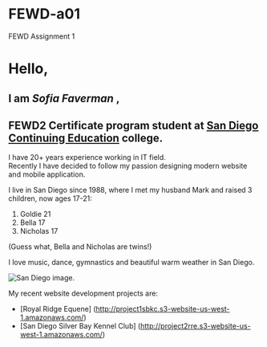 # FEWD-a01
FEWD Assignment 1
# Hello,
## I am **_Sofia Faverman_** ,
## FEWD2 Certificate program student at [San Diego Continuing Education](https://www.sdce.edu) college.

I have 20+ years experience working in IT field.  
Recently I have decided to follow my passion designing modern website and mobile application.

I live in San Diego since 1988, where I met my husband Mark and raised 3 children, now ages 17-21:
1. Goldie 21
2. Bella 17
3. Nicholas 17

(Guess what, Bella and Nicholas are twins!)

I love music, dance, gymnastics and beautiful warm weather in San Diego.

![San Diego image](https://cdn.pixabay.com/photo/2013/02/09/01/37/san-diego-79567_960_720.jpg).

My recent website development projects are:
* [Royal Ridge Equene] (http://project1sbkc.s3-website-us-west-1.amazonaws.com/)
* [San Diego Silver Bay Kennel Club] (http://project2rre.s3-website-us-west-1.amazonaws.com/)
